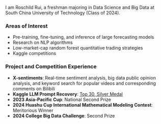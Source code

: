 I am Roschild Rui, a freshman majoring in Data Science and Big Data at South China University of Technology (Class of 2024).

### Areas of Interest
- Pre-training, fine-tuning, and inference of large forecasting models
- Research on NLP algorithms
- Low-market-cap random forest quantitative trading strategies
- Kaggle competitions

### Project and Competition Experience
- **X-sentiments**: Real-time sentiment analysis, big data public opinion analysis, and keyword search for popular videos and corresponding comments on Bilibili
- **Kaggle LLM Prompt Recovery**: [Top 30, Silver Medal](https://www.kaggle.com/competitions/llm-prompt-recovery)
- **2023 Asia-Pacific Cup**: National Second Prize
- **2024 Huashu Cup International Mathematical Modeling Contest**: Meritorious Winner
- **2024 College Big Data Challenge**: Second Prize

